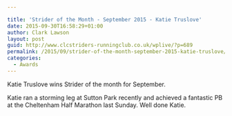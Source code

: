 ```yaml
---

title: 'Strider of the Month - September 2015 - Katie Truslove'
date: 2015-09-30T16:58:29+01:00
author: Clark Lawson
layout: post
guid: http://www.clcstriders-runningclub.co.uk/wplive/?p=689
permalink: /2015/09/strider-of-the-month-september-2015-katie-truslove/
categories:
  - Awards
---
```

Katie Truslove wins Strider of the month for September.<!--more-->

Katie ran a storming leg at Sutton Park recently and achieved a fantastic PB at the Cheltenham Half Marathon last Sunday. Well done Katie.